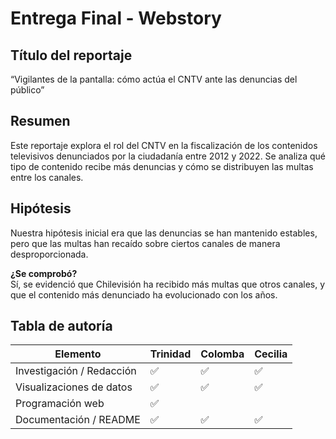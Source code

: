 # Entrega Final - Webstory

## Título del reportaje
“Vigilantes de la pantalla: cómo actúa el CNTV ante las denuncias del público”

## Resumen
Este reportaje explora el rol del CNTV en la fiscalización de los contenidos televisivos denunciados por la ciudadanía entre 2012 y 2022. Se analiza qué tipo de contenido recibe más denuncias y cómo se distribuyen las multas entre los canales.

## Hipótesis
Nuestra hipótesis inicial era que las denuncias se han mantenido estables, pero que las multas han recaído sobre ciertos canales de manera desproporcionada.

**¿Se comprobó?**  
Sí, se evidenció que Chilevisión ha recibido más multas que otros canales, y que el contenido más denunciado ha evolucionado con los años.

## Tabla de autoría

| Elemento                  | Trinidad | Colomba | Cecilia |
|---------------------------|---------|--------------|--------------|
| Investigación / Redacción| ✅      | ✅            |        ✅      |
| Visualizaciones de datos | ✅      |        ✅      | ✅            |
| Programación web         |    ✅      |             |           |
| Documentación / README   | ✅      | ✅            | ✅            |
